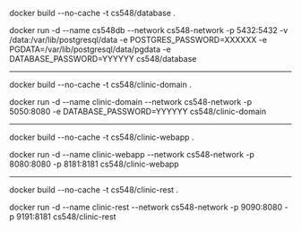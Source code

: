 docker build --no-cache -t cs548/database .

docker run -d --name cs548db --network cs548-network -p 5432:5432 -v /data:/var/lib/postgresql/data -e POSTGRES_PASSWORD=XXXXXX -e PGDATA=/var/lib/postgresql/data/pgdata -e DATABASE_PASSWORD=YYYYYY cs548/database

----------
docker build --no-cache -t cs548/clinic-domain .

docker run -d --name clinic-domain --network cs548-network -p 5050:8080 -e DATABASE_PASSWORD=YYYYYY cs548/clinic-domain

------------
docker build --no-cache -t cs548/clinic-webapp .

docker run -d --name clinic-webapp --network cs548-network -p 8080:8080 -p 8181:8181 cs548/clinic-webapp

-------------

docker build --no-cache -t cs548/clinic-rest .

docker run -d --name clinic-rest --network cs548-network -p 9090:8080 -p 9191:8181 cs548/clinic-rest
